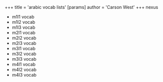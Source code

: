 +++
 title = 'arabic vocab lists'
[params]
	author = 'Carson West'
+++
nexus

- m1l1 vocab
- m1l2 vocab
- m1l3 vocab
- m2l1 vocab
- m2l2 vocab
- m2l3 vocab
- m3l1 vocab
- m3l2 vocab
- m3l3 vocab
- m4l1 vocab
- m4l2 vocab
- m4l3 vocab

